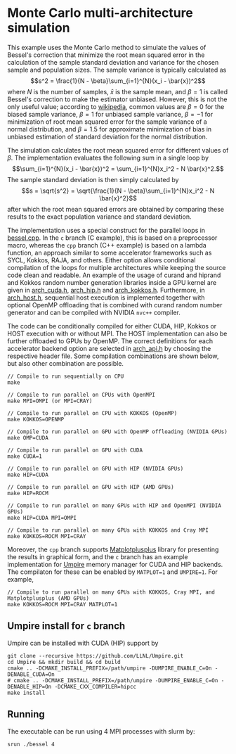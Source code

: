 # Monte Carlo multi-architecture simulation

This example uses the Monte Carlo method to simulate the values of Bessel's correction that minimize the root mean squared error in the calculation of the sample standard deviation and variance for the chosen sample and population sizes. The sample variance is typically calculated as $$s^2 = \frac{1}{N - \beta}\sum_{i=1}^{N}(x_i - \bar{x})^2$$ where $N$ is the number of samples, $\bar{x}$ is the sample mean, and $\beta = 1$ is called Bessel's correction to make the estimator unbiased. However, this is not the only useful value; according to [wikipedia](https://en.wikipedia.org/wiki/Variance#Population_variance_and_sample_variance), common values are $\beta = 0$ for the biased sample variance, $\beta = 1$ for unbiased sample variance, $\beta = -1$ for minimization of root mean squared error for the sample variance of a normal distribution, and $\beta = 1.5$ for approximate minimization of bias in unbiased estimation of standard deviation for the normal distribution.

The simulation calculates the root mean squared error for different values of $\beta$. The implementation evaluates the following sum in a single loop by $$\sum_{i=1}^{N}(x_i - \bar{x})^2 = \sum_{i=1}^{N}x_i^2 - N \bar{x}^2.$$ The sample standard deviation is then simply calculated by $$s = \sqrt{s^2} = \sqrt{\frac{1}{N - \beta}\sum_{i=1}^{N}x_i^2 - N \bar{x}^2}$$ after which the root mean squared errors are obtained by comparing these results to the exact population variance and standard deviation.


The implementation uses a special construct for the parallel loops in [bessel.cpp](src/bessel.cpp). In the `c` branch (C example), this is based on a preprocessor macro, whereas the `cpp` branch (C++ example) is based on a lambda function, an approach similar to some accelerator frameworks such as SYCL, Kokkos, RAJA, and others. Either option allows conditional compilation of the loops for multiple architectures while keeping the source code clean and readable. An example of the usage of curand and hiprand and Kokkos random number generation libraries inside a GPU kernel are given in [arch_cuda.h](src/arch/arch_cuda.h), [arch_hip.h](src/arch/arch_hip.h) and [arch_kokkos.h](src/arch/arch_kokkos.h). Furthermore, in [arch_host.h](src/arch/arch_host.h), sequential host execution is implemented together with optional OpenMP offloading that is combined with curand random number generator and can be compiled with NVIDIA `nvc++` compiler.

The code can be conditionally compiled for either CUDA, HIP, Kokkos or HOST execution with or without MPI. The HOST implementation can also be further offloaded to GPUs by OpenMP. The correct definitions for each accelerator backend option are selected in [arch_api.h](src/arch/arch_api.h) by choosing the respective header file. Some compilation combinations are shown below, but also other combination are possible.

```
// Compile to run sequentially on CPU
make

// Compile to run parallel on CPUs with OpenMPI
make MPI=OMPI (or MPI=CRAY)

// Compile to run parallel on CPU with KOKKOS (OpenMP)
make KOKKOS=OPENMP

// Compile to run parallel on GPU with OpenMP offloading (NVIDIA GPUs)
make OMP=CUDA

// Compile to run parallel on GPU with CUDA
make CUDA=1

// Compile to run parallel on GPU with HIP (NVIDIA GPUs)
make HIP=CUDA

// Compile to run parallel on GPU with HIP (AMD GPUs)
make HIP=ROCM

// Compile to run parallel on many GPUs with HIP and OpenMPI (NVIDIA GPUs)
make HIP=CUDA MPI=OMPI

// Compile to run parallel on many GPUs with KOKKOS and Cray MPI
make KOKKOS=ROCM MPI=CRAY
```

Moreover, the `cpp` branch supports [Matplotplusplus](https://alandefreitas.github.io/matplotplusplus/) library for presenting the results in graphical form, and the `c` branch has an example implementation for [Umpire](https://umpire.readthedocs.io/en/develop/) memory manager for CUDA and HIP backends. The compilaton for these can be enabled by `MATPLOT=1` and `UMPIRE=1`. For example,
```
// Compile to run parallel on many GPUs with KOKKOS, Cray MPI, and Matplotplusplus (AMD GPUs)
make KOKKOS=ROCM MPI=CRAY MATPLOT=1
```

## Umpire install for `c` branch

Umpire can be installed with CUDA (HIP) support by
```
git clone --recursive https://github.com/LLNL/Umpire.git
cd Umpire && mkdir build && cd build
cmake .. -DCMAKE_INSTALL_PREFIX=/path/umpire -DUMPIRE_ENABLE_C=On -DENABLE_CUDA=On
# cmake .. -DCMAKE_INSTALL_PREFIX=/path/umpire -DUMPIRE_ENABLE_C=On -DENABLE_HIP=On -DCMAKE_CXX_COMPILER=hipcc
make install
```

## Running
The executable can be run using 4 MPI processes with slurm by: 
```
srun ./bessel 4
```